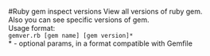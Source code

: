 #Ruby gem inspect versions
View all versions of ruby gem.  
Also you can see specific versions of gem.  
Usage format:  
```gemver.rb [gem name] [gem version]*```  
\* - optional params, in a format compatible with Gemfile

